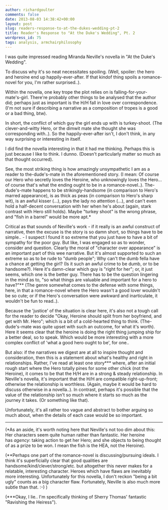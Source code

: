 ```yaml
---
author: richardgoulter
comments: false
date: 2013-08-03 14:38:42+00:00
layout: post
slug: readers-response-to-at-the-dukes-wedding-pt-2
title: Reader's Response to "At the Duke's Wedding", Pt. 2
wordpress_id: 75
tags: analysis, armchairphilosophy
---
```


I was quite impressed reading Miranda Neville's novella in "At the Duke's Wedding".

To discuss why it's so neat necessitates spoiling. (Well, spoiler: the hero and heroine end up happily-ever-after. If that kindof thing spoils a romance-novel for you, I'm rather surprised..).

Within the novella, one key trope the plot relies on is falling-for-your-mate's-girl. There're probably other things to be analysed that the author did; perhaps just as important is the H/H fall in love over correspondence. (I'm not sure if describing a narrative as a composition of tropes is a good or a bad thing, btw).

In short, the conflict of which guy the girl ends up with is turkey-shoot. (The clever-and-witty Hero, or the dimwit mate she thought she was corresponding with..).
So the happily-ever-after isn't, I don't think, in any way surprising or interesting in itself.

I did find the novella interesting in that it had me thinking.
Perhaps this is just because I like to think. I dunno. (Doesn't particularly matter so much as that thought occurred).

See, the most striking thing is how amazingly unsympathetic I am as a reader to the-dude's-mate in the aforementioned story. (I mean: Of course our Hero who secretly loves the Heroine, who unknowingly loves the Hero... of course that's what the ending ought to be in a romance-novel..).
The-dude's-mate happens to be strikingly-handsome (in comparison to Hero's marred appearance), is as thick as peas (in comparison to Hero's sharp wit), is an awful kisser (...), pays the lady no attention (...), and can't even hold a half-decent conversation with her when he's about (again, stark contrast with Hero still holds).
Maybe "turkey shoot" is the wrong phrase, and "fish in a barrel" would be more apt.*

Critical as that sounds of Neville's work - if it really is an awful construct of narrative, then the excuse is the story is so damn short, so things have to be simple.. - I suspect I found it so extreme that you just have to have a bit of sympathy for the poor guy.
But like, I was engaged so as to wonder, consider and question.
Clearly the moral of "character over appearance" is an important part of this wee narrative. But it's almost supported to such an extreme so as to be rude to "dumb people"; Why can't the dumb fella have a chance at getting the girl? (Is it such an awful crime to be dumb, or to be handsome?).
Here it's damn-clear which guy is "right for her"; or, it just seems, which one is the better guy. There has to be the question lingering in the mind as to, "so what things are valuable and important for a hero to have?"**
(The genre somewhat comes to the defense with some things, here, in that a romance-novel where the Hero wasn't a good lover wouldn't be so cute; or if the Hero's conversation were awkward and inarticulate, it wouldn't be fun to read..).

Because the 'justice' of the situation is clear here, it's also not a tough call for the reader to decide "Okay, Heroine should split from her boyfriend, and get with Mr. Hero"; which is a bit of a cold-hearted thing to think. (The-dude's-mate was quite upset with such an outcome, for what it's worth).
Here it seems clear that the heroine is doing the right thing jumping ship for a better deal, so to speak. Which would be more interesting with a more complex conflict of 'what a good hero ought to be', for one..

But also: if the narratives we digest are at all to inspire thought and consideration, then this is a statement about what's healthy and right in relationships.
Rather, I've read at least one story*** where, after an initial rough start where the Hero totally pines for some other chick (not the Heroine), it comes to be that the H/H are in a strong & steady relationship.
In Neville's novella, it's important that the H/H are compatible right-up-front; otherwise the relationship is worthless. (Again, maybe it would be hard to discuss otherwise in a novella..).
In contrast, perhaps it's possible that the value of the relationship isn't so much where it starts so much as the journey it takes. (Or something like that).

Unfortunately, it's all rather too vague and abstract to bother arguing so much about, when the details of each case would be so important.



* * *



(*As an aside, it's worth noting here that Neville's not too dim about this: Her characters seem quite human rather than fantastic. Her heroine has _agency_: taking action to get her Hero; and she objects to being thought of as a prize to be won.
I mean the fish is the HEA, not the Heroine).

(**Perhaps one part of the romance-novel is discussing/pursuing ideals. I think it's superficially clear that good qualities are handsome/kind/clever/strong/etc. but altogether this never makes for a relatable, interesting character. Heroes which have flaws are inevitably more interesting. Unfortunately for this novella, I don't reckon "being a bit ugly" counts as a big character flaw. Fortunately, Neville is also much more subtle than that. :-) )

(***Okay, I lie.. I'm specifically thinking of Sherry Thomas' fantastic "Ravishing the Heiress").
